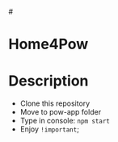 #<h1>Home4Pow</h1>


<h1>Description</h1>
<ul>
  <li>Clone this repository</li>
  <li>Move to pow-app folder
  <li>Type in console: <code>npm start</code>
  <li>Enjoy <code>!important</code>;
